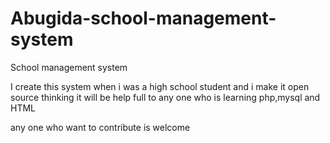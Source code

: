# Abugida-school-management-system
School management system

I create this system when i was a high school 
student and i make it open source thinking it 
will be help full to any one who is learning php,mysql and HTML

any one who want to contribute is welcome
